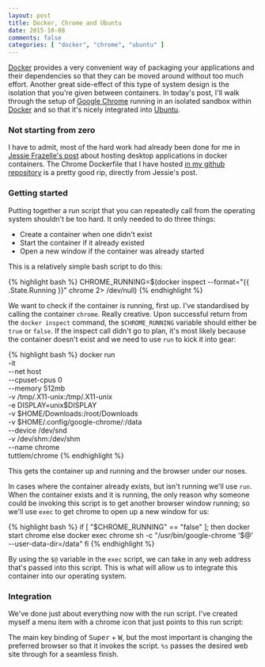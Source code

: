 ```yaml
---
layout: post
title: Docker, Chrome and Ubuntu
date: 2015-10-08
comments: false
categories: [ "docker", "chrome", "ubuntu" ]
---
```


[Docker](https://www.docker.com/) provides a very convenient way of packaging your applications and their dependencies so that they can be moved around without too much effort. Another great side-effect of this type of system design is the isolation that you're given between containers. In today's post, I'll walk through the setup of [Google Chrome](https://www.google.com.au/intl/en/chrome/browser/desktop/index.html) running in an isolated sandbox within [Docker](https://www.google.com.au/intl/en/chrome/browser/desktop/index.html) and so that it's nicely integrated into [Ubuntu](http://www.ubuntu.com/).

### Not starting from zero

I have to admit, most of the hard work had already been done for me in [Jessie Frazelle's post](https://blog.jessfraz.com/post/docker-containers-on-the-desktop/) about hosting desktop applications in docker containers. The Chrome Dockerfile that I have hosted [in my github repository](https://github.com/tuttlem/docker/blob/master/chrome/Dockerfile) is a pretty good rip, directly from Jessie's post.

### Getting started

Putting together a run script that you can repeatedly call from the operating system shouldn't be too hard. It only needed to do three things:

* Create a container when one didn't exist
* Start the container if it already existed
* Open a new window if the container was already started

This is a relatively simple bash script to do this:

{% highlight bash %}
CHROME_RUNNING=$(docker inspect --format="{{ .State.Running }}" chrome 2> /dev/null)
{% endhighlight %}

We want to check if the container is running, first up. I've standardised by calling the container `chrome`. Really creative. Upon successful return from the `docker inspect` command, the `$CHROME_RUNNING` variable should either be `true` or `false`. If the inspect call didn't go to plan, it's most likely because the container doesn't exist and we need to use `run` to kick it into gear:

{% highlight bash %}
docker run \
    -it \
    --net host \
    --cpuset-cpus 0 \
    --memory 512mb \
    -v /tmp/.X11-unix:/tmp/.X11-unix \
    -e DISPLAY=unix$DISPLAY \
    -v $HOME/Downloads:/root/Downloads \
    -v $HOME/.config/google-chrome/:/data \
    --device /dev/snd \
    -v /dev/shm:/dev/shm \
    --name chrome \
    tuttlem/chrome
{% endhighlight %}

This gets the container up and running and the browser under our noses.

In cases where the container already exists, but isn't running we'll use `run`. When the container exists and it is running, the only reason why someone could be invoking this script is to get another browser window running; so we'll use `exec` to get chrome to open up a new window for us:

{% highlight bash %}
if [ "$CHROME_RUNNING" == "false" ]; then
    docker start chrome
else
    docker exec chrome sh -c "/usr/bin/google-chrome '$@' --user-data-dir=/data"
fi
{% endhighlight %}

By using the `$@` variable in the `exec` script, we can take in any web address that's passed into this script. This is what will allow us to integrate this container into our operating system.

### Integration

We've done just about everything now with the run script. I've created myself a menu item with a chrome icon that just points to this run script:

The main key binding of <kbd>Super</kbd> + <kbd>W</kbd>, but the most important is changing the preferred browser so that it invokes the script. `%s` passes the desired web site through for a seamless finish.

